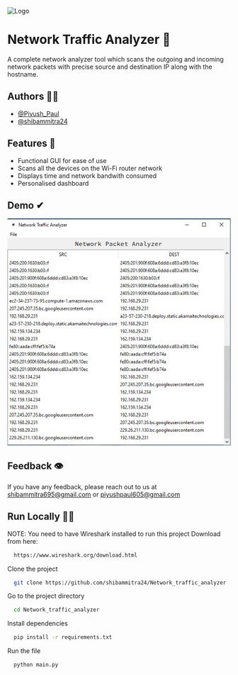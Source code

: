 
![Logo](https://www.gecomputers.com/wp-content/uploads/elementor/thumbs/What-is-advanced-endpoint-protection-and-why-is-it-important-2-q9elxdtx6947bdzxfcqdr7own3rgrur7adv5p32zrc.png)


# Network Traffic Analyzer 📡

A complete network analyzer tool which scans the outgoing and incoming network packets with precise source and destination IP along with the hostname.



## Authors 👩‍💻

- [@Piyush_Paul](https://github.com/Piyush800x)
- [@shibammitra24](https://github.com/shibammitra24)


## Features 🎇

- Functional GUI for ease of use
- Scans all the devices on the Wi-Fi router network
- Displays time and network bandwith consumed
- Personalised dashboard


## Demo ✔

![Logo](DEMO.jpg)


## Feedback 👁

If you have any feedback, please reach out to us at shibammitra695@gmail.com or piyushpaul605@gmail.com


## Run Locally 🏃‍♀️

NOTE: You need to have Wireshark installed to run this project
Download from here:
```bash
  https://www.wireshark.org/download.html
```

Clone the project

```bash
  git clone https://github.com/shibammitra24/Network_traffic_analyzer
```

Go to the project directory

```bash
  cd Network_traffic_analyzer
```

Install dependencies

```bash
  pip install -r requirements.txt
```

Run the file

```bash
  python main.py
```

